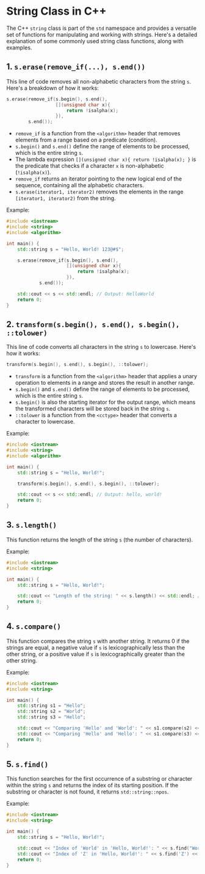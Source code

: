 
# String Class in C++

The C++ `string` class is part of the `std` namespace and provides a versatile set of functions for manipulating and working with strings. Here's a detailed explanation of some commonly used string class functions, along with examples.

## 1. `s.erase(remove_if(...), s.end())`

This line of code removes all non-alphabetic characters from the string `s`. Here's a breakdown of how it works:

```cpp
s.erase(remove_if(s.begin(), s.end(),
                  [](unsigned char x){
                      return !isalpha(x);
                  }),
        s.end());
```

- `remove_if` is a function from the `<algorithm>` header that removes elements from a range based on a predicate (condition).
- `s.begin()` and `s.end()` define the range of elements to be processed, which is the entire string `s`.
- The lambda expression `[](unsigned char x){ return !isalpha(x); }` is the predicate that checks if a character `x` is non-alphabetic (`!isalpha(x)`).
- `remove_if` returns an iterator pointing to the new logical end of the sequence, containing all the alphabetic characters.
- `s.erase(iterator1, iterator2)` removes the elements in the range `[iterator1, iterator2)` from the string.

Example:

```cpp
#include <iostream>
#include <string>
#include <algorithm>

int main() {
    std::string s = "Hello, World! 123@#$";

    s.erase(remove_if(s.begin(), s.end(),
                      [](unsigned char x){
                          return !isalpha(x);
                      }),
            s.end());

    std::cout << s << std::endl; // Output: HelloWorld
    return 0;
}
```

## 2. `transform(s.begin(), s.end(), s.begin(), ::tolower)`

This line of code converts all characters in the string `s` to lowercase. Here's how it works:

```cpp
transform(s.begin(), s.end(), s.begin(), ::tolower);
```

- `transform` is a function from the `<algorithm>` header that applies a unary operation to elements in a range and stores the result in another range.
- `s.begin()` and `s.end()` define the range of elements to be processed, which is the entire string `s`.
- `s.begin()` is also the starting iterator for the output range, which means the transformed characters will be stored back in the string `s`.
- `::tolower` is a function from the `<cctype>` header that converts a character to lowercase.

Example:

```cpp
#include <iostream>
#include <string>
#include <algorithm>

int main() {
    std::string s = "Hello, World!";

    transform(s.begin(), s.end(), s.begin(), ::tolower);

    std::cout << s << std::endl; // Output: hello, world!
    return 0;
}
```

## 3. `s.length()`

This function returns the length of the string `s` (the number of characters).

Example:

```cpp
#include <iostream>
#include <string>

int main() {
    std::string s = "Hello, World!";

    std::cout << "Length of the string: " << s.length() << std::endl; // Output: Length of the string: 13
    return 0;
}
```

## 4. `s.compare()`

This function compares the string `s` with another string. It returns 0 if the strings are equal, a negative value if `s` is lexicographically less than the other string, or a positive value if `s` is lexicographically greater than the other string.

Example:

```cpp
#include <iostream>
#include <string>

int main() {
    std::string s1 = "Hello";
    std::string s2 = "World";
    std::string s3 = "Hello";

    std::cout << "Comparing 'Hello' and 'World': " << s1.compare(s2) << std::endl; // Output: Comparing 'Hello' and 'World': -1
    std::cout << "Comparing 'Hello' and 'Hello': " << s1.compare(s3) << std::endl; // Output: Comparing 'Hello' and 'Hello': 0
    return 0;
}
```

## 5. `s.find()`

This function searches for the first occurrence of a substring or character within the string `s` and returns the index of its starting position. If the substring or character is not found, it returns `std::string::npos`.

Example:

```cpp
#include <iostream>
#include <string>

int main() {
    std::string s = "Hello, World!";

    std::cout << "Index of 'World' in 'Hello, World!': " << s.find("World") << std::endl; // Output: Index of 'World' in 'Hello, World!': 7
    std::cout << "Index of 'Z' in 'Hello, World!': " << s.find('Z') << std::endl; // Output: Index of 'Z' in 'Hello, World!': 4294967295 (std::string::npos)
    return 0;
}
